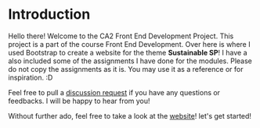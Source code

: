 # Introduction

Hello there! Welcome to the CA2 Front End Development Project. This project is a part of the course Front End Development. Over here is where I used Bootstrap to create a website for the theme **Sustainable SP**! I have a also included some of the assignments I have done for the modules. Please do not copy the assignments as it is. You may use it as a reference or for inspiration. :D

Feel free to pull a [discussion request](https://github.com/StepSisStuck/DCITP-SP-Y1-S1-ClassNotes/discussions) if you have any questions or feedbacks. I will be happy to hear from you!

Without further ado, feel free to take a look at the [website](https://stepsisstuck.github.io/CA2-FED-SP-Y1/)! let's get started!



